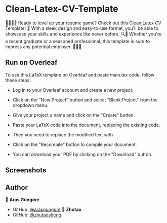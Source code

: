 # Clean-Latex-CV-Template
📝🧑‍💼👔 Ready to level up your resume game? Check out this Clean Latex CV Template! 🙌 With a sleek design and easy-to-use format, you'll be able to showcase your skills and experience like never before. 🔍💼 Whether you're a recent graduate or a seasoned professional, this template is sure to impress any potential employer. 🤝👨‍💼

## Run on Overleaf

To use this LaTeX template on Overleaf and paste main.tex code, follow these steps:

- Log in to your Overleaf account and create a new project.

- Click on the "New Project" button and select "Blank Project" from the dropdown menu.

- Give your project a name and click on the "Create" button.

- Paste your LaTeX code into the document, replacing the existing code.

- Then you need to replace the modified text with

- Click on the "Recompile" button to compile your document.

- You can download your PDF by clicking on the "Download" button.


## Screenshots



## Author

👤 **Aras Güngöre**
* GitHub: [@arasgungore](https://github.com/arasgungore)
👤 **Zhutao**
* GitHub: [@zhutaosheng](https://github.com/zhutaosheng)